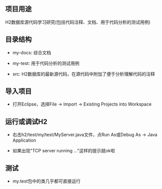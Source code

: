 ## 项目用途

H2数据库源代码学习研究(包括代码注释、文档、用于代码分析的测试用例)


## 目录结构

* my-docs: 综合文档

* my-test: 用于代码分析的测试用例

* src: H2数据库的最新源代码，在源代码中附加了便于分析理解代码的注释


## 导入项目

* 打开Eclipse，选择File -> Import -> Existing Projects into Workspace


## 运行或调试H2

* 右击h2/test/my/test/MyServer.java文件，点Run As或Debug As -> Java Application

* 如果出现"TCP server running ..."这样的提示就ok啦


## 测试

* my.test包中的类几乎都可直接运行

